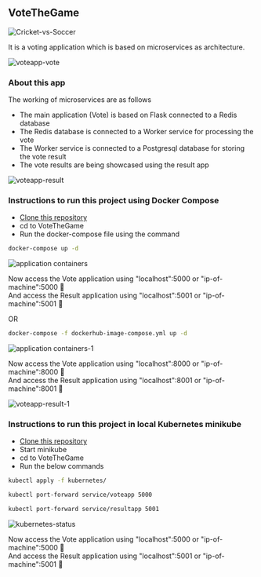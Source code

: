 ## VoteTheGame

![Cricket-vs-Soccer](https://user-images.githubusercontent.com/37767537/232277919-bd2644f9-422e-4be6-8ffc-c92155e33c95.jpg)

It is a voting application which is based on microservices as architecture.

![voteapp-vote](https://user-images.githubusercontent.com/37767537/232232535-f0495bca-4dde-4720-b1ae-345142040bbe.png)

### About this app

The working of microservices are as follows

- The main application (Vote) is based on Flask connected to a Redis database
- The Redis database is connected to a Worker service for processing the vote
- The Worker service is connected to a Postgresql database for storing the vote result
- The vote results are being showcased using the result app

![voteapp-result](https://user-images.githubusercontent.com/37767537/232237663-4927df8b-0ae6-4ee4-bb47-5ffe25a0ea31.png)

### Instructions to run this project using Docker Compose

- [Clone this repository](https://github.com/sumitNITS/VoteTheGame.git)
- cd to VoteTheGame
- Run the docker-compose file using the command 
```bash
docker-compose up -d
```

![application containers](https://user-images.githubusercontent.com/37767537/232276493-0e85b9d1-7a05-4399-9380-19d578f09cea.png)

Now access the Vote application using "localhost":5000 or "ip-of-machine":5000 🚀 </br>
And access the Result application using "localhost":5001 or "ip-of-machine":5001 🚀

OR

```bash
docker-compose -f dockerhub-image-compose.yml up -d
```

![application containers-1](https://user-images.githubusercontent.com/37767537/232276185-f725968d-705e-4b31-9dff-40e2f79d33d6.png)

Now access the Vote application using "localhost":8000 or "ip-of-machine":8000 🚀 </br>
And access the Result application using "localhost":8001 or "ip-of-machine":8001 🚀

![voteapp-result-1](https://user-images.githubusercontent.com/37767537/232276221-a5f77451-60c3-4e9f-8451-8a5cced43b24.png)

### Instructions to run this project in local Kubernetes minikube 

- [Clone this repository](https://github.com/sumitNITS/VoteTheGame.git)
- Start minikube 
- cd to VoteTheGame
- Run the below commands
```bash
kubectl apply -f kubernetes/
```
```bash
kubectl port-forward service/voteapp 5000
```
```bash
kubectl port-forward service/resultapp 5001
```

![kubernetes-status](https://user-images.githubusercontent.com/37767537/232277287-f2e29b5d-5f16-4fde-ae8c-08e6cb4fe174.png)


Now access the Vote application using "localhost":5000 or "ip-of-machine":5000 🚀 </br>
And access the Result application using "localhost":5001 or "ip-of-machine":5001 🚀